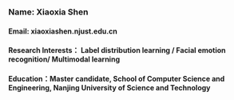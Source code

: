 ### Name: Xiaoxia Shen
#### Email: xiaoxiashen.njust.edu.cn
#### Research Interests： Label distribution learning /  Facial emotion recognition/ Multimodal learning
#### Education：Master candidate, School of Computer Science and Engineering, Nanjing University of Science and Technology

